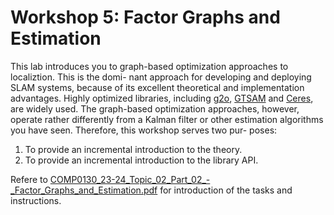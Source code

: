 # Workshop 5: Factor Graphs and Estimation

This lab introduces you to graph-based optimization approaches to localiztion. This is the domi- nant approach for developing and deploying SLAM systems, because of its excellent theoretical and implementation advantages. Highly optimized libraries, including [g2o](https://mengwenhe-cmu.github.io/Reading-Reports/Research/Localization/Graph_Optimization/g2o_A_General_Framework_for_Graph_Optimization/paper.pdf), [GTSAM](https://repository.gatech.edu/entities/publication/0c2ac17c-1df4-48fe-8532-8f746868934a) and [Ceres](http://ceres-solver.org/), are widely used.
The graph-based optimization approaches, however, operate rather differently from a Kalman filter or other estimation algorithms you have seen. Therefore, this workshop serves two pur- poses:
1. To provide an incremental introduction to the theory.
2. To provide an incremental introduction to the library API.

Refere to [COMP0130_23-24_Topic_02_Part_02_-_Factor_Graphs_and_Estimation.pdf](https://github.com/alstondu/Robovision_Navi/blob/main/Workshop%205/COMP0130_23-24_Topic_02_Part_02_-_Factor_Graphs_and_Estimation.pdf) for introduction of the tasks and instructions.
